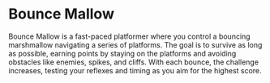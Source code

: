 # Bounce Mallow

Bounce Mallow is a fast-paced platformer where you control a bouncing marshmallow navigating a series of platforms. The goal is to survive as long as possible, earning points by staying on the platforms and avoiding obstacles like enemies, spikes, and cliffs. With each bounce, the challenge increases, testing your reflexes and timing as you aim for the highest score.
